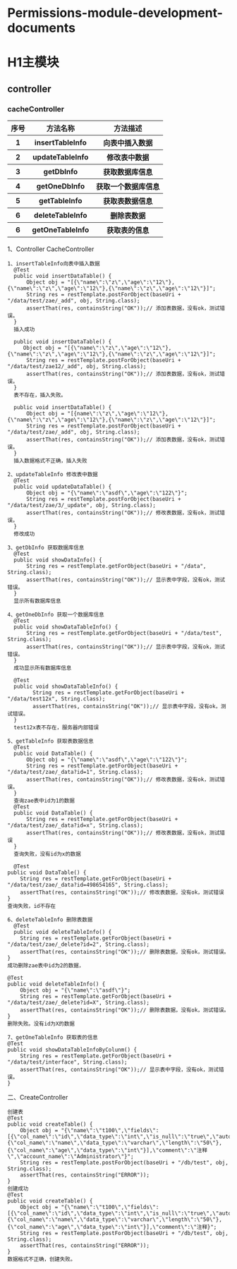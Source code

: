 # Permissions-module-development-documents

#  H1主模块
## controller

### cacheController

<table>
  <tr>
    <th>序号</th>
    <th>方法名称</th>
    <th>方法描述</th>
  </tr>
  <tr>
    <th>1</th>
    <th>insertTableInfo</th>
    <th>向表中插入数据</th>
  </tr>
  <tr>
    <th>2</th>
    <th>updateTableInfo</th>
    <th>修改表中数据</th>
  </tr>
  <tr>
    <th>3</th>
    <th>getDbInfo</th>
    <th>获取数据库信息</th>
  </tr>
  <tr>
    <th>4</th>
    <th>getOneDbInfo</th>
    <th>获取一个数据库信息</th>
  </tr>
  <tr>
    <th>5</th>
    <th>getTableInfo</th>
    <th>获取表数据信息</th>
  </tr>
  <tr>
    <th>6</th>
    <th>deleteTableInfo</th>
    <th>删除表数据</th>
  </tr>  
  <tr>
    <th>6</th>
    <th>getOneTableInfo</th>
    <th>获取表的信息</th>
  </tr>
</table>

1、Controller
CacheController

    1、insertTableInfo向表中插入数据
	  @Test
	  public void insertDataTable() {
	      Object obj = "[{\"name\":\"z\",\"age\":\"12\"},{\"name\":\"z\",\"age\":\"12\"},{\"name\":\"z\",\"age\":\"12\"}]";
	      String res = restTemplate.postForObject(baseUri + "/data/test/zae/_add", obj, String.class);
	      assertThat(res, containsString("OK"));// 添加表数据，没有ok，测试错误。
	  }
	  插入成功
	  
	  public void insertDataTable() {
	     Object obj = "[{\"name\":\"z\",\"age\":\"12\"},{\"name\":\"z\",\"age\":\"12\"},{\"name\":\"z\",\"age\":\"12\"}]";
	      String res = restTemplate.postForObject(baseUri + "/data/test/zae12/_add", obj, String.class);
	      assertThat(res, containsString("OK"));// 添加表数据，没有ok，测试错误。
	  }
	  表不存在，插入失败。

	  public void insertDataTable() {
	      Object obj = "[{name\":\"z\",\"age\":\"12\"},{\"name\":\"z\",\"age\":\"12\"},{\"name\":\"z\",\"age\":\"12\"}]";
	      String res = restTemplate.postForObject(baseUri + "/data/test/zae/_add", obj, String.class);
	      assertThat(res, containsString("OK"));// 添加表数据，没有ok，测试错误。
	  }
	  插入数据格式不正确，插入失败

    2、updateTableInfo 修改表中数据
	  @Test
	  public void updateDataTable() {
	      Object obj = "{\"name\":\"asdf\",\"age\":\"122\"}";
	      String res = restTemplate.postForObject(baseUri + "/data/test/zae/3/_update", obj, String.class);
	      assertThat(res, containsString("OK"));// 修改表数据，没有ok，测试错误。
	  }
	  修改成功

    3、getDbInfo 获取数据库信息
	  @Test
	  public void showDataInfo() {
	      String res = restTemplate.getForObject(baseUri + "/data", String.class);
	      assertThat(res, containsString("OK"));// 显示表中字段，没有ok，测试错误。
	  }
	  显示所有数据库信息

    4、getOneDbInfo 获取一个数据库信息
	  @Test
	  public void showDataTableInfo() {
	      String res = restTemplate.getForObject(baseUri + "/data/test", String.class);
	      assertThat(res, containsString("OK"));// 显示表中字段，没有ok，测试错误。
	  }
	  成功显示所有数据库信息

	  @Test
	  public void showDataTableInfo() {
	  		String res = restTemplate.getForObject(baseUri + "/data/test12x", String.class);
	  		assertThat(res, containsString("OK"));// 显示表中字段，没有ok，测试错误。
	  }
	  test12x表不存在，服务器内部错误

    5、getTableInfo 获取表数据信息
	  @Test
 	  public void DataTable() {
 	      Object obj = "{\"name\":\"asdf\",\"age\":\"122\"}";
 	      String res = restTemplate.getForObject(baseUri + "/data/test/zae/_data?id=1", String.class);
 	      assertThat(res, containsString("OK"));// 修改表数据，没有ok，测试错误。
 	  }
 	  查询zae表中id为1的数据
 	  @Test
	  public void DataTable() {
	      String res = restTemplate.getForObject(baseUri + "/data/test/zae/_data?id=x", String.class);
	      assertThat(res, containsString("OK"));// 修改表数据，没有ok，测试错误
	  }
	  查询失败，没有id为x的数据
	  
 	  @Test
  	public void DataTable() {
  	    String res = restTemplate.getForObject(baseUri + "/data/test/zae/_data?id=498654165", String.class);
  	    assertThat(res, containsString("OK"));// 修改表数据，没有ok，测试错误
  	}
  	查询失败，id不存在

    6、deleteTableInfo 删除表数据
 	  @Test
 	  public void deleteTableInfo() {
  	    String res = restTemplate.getForObject(baseUri + "/data/test/zae/_delete?id=2", String.class);
  	    assertThat(res, containsString("OK"));// 删除表数据，没有ok，测试错误。
  	}
  	成功删除zae表中id为2的数据，

  	@Test
  	public void deleteTableInfo() {
  	    Object obj = "{\"name\":\"asdf\"}";
  	    String res = restTemplate.getForObject(baseUri + "/data/test/zae/_delete?id=X", String.class);
  	    assertThat(res, containsString("OK"));// 删除表数据，没有ok，测试错误。
  	}
  	删除失败。没有id为X的数据

    7、getOneTableInfo 获取表的信息
  	@Test
  	public void showDataTableInfoByColunm() {
  	    String res = restTemplate.getForObject(baseUri + "/data/test/interface", String.class);
  	    assertThat(res, containsString("OK"));// 显示表中字段，没有ok，测试错误。
  	}

	  
二、CreateController

    创建表
  	@Test
  	public void createTable() {
  	    Object obj = "{\"name\":\"t100\",\"fields\":[{\"col_name\":\"id\",\"data_type\":\"int\",\"is_null\":\"true\",\"auto_increment\":\"true\",\"is_pk\":\"true\",\"length\":\"6\"},{\"col_name\":\"name\",\"data_type\":\"varchar\",\"length\":\"50\"},{\"col_name\":\"age\",\"data_type\":\"int\"}],\"comment\":\"注释\",\"account_name\":\"Administrator\"}";
  	    String res = restTemplate.postForObject(baseUri + "/db/test", obj, String.class);
  	    assertThat(res, containsString("ERROR"));
  	}
  	创建成功
  	@Test
  	public void createTable() {
  	    Object obj = "{\"name\":\"t100\",\"fields\":[{\"col_name\":\"id\",\"data_type\":\"int\",\"is_null\":\"true\",\"auto_increment\":\"true\",\"is_pk\":\"true\",\"length\":\"6\"},{\"col_name\":\"name\",\"data_type\":\"varchar\",\"length\":\"50\"},{\"col_name\":\"age\",\"data_type\":\"int\"}],\"comment\":\"注释}";
  	    String res = restTemplate.postForObject(baseUri + "/db/test", obj, String.class);
  	    assertThat(res, containsString("ERROR"));
  	}
  	数据格式不正确，创建失败。



